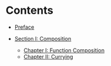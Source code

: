 # Contents

 *  [Preface](README.md)

 *  [Section I: Composition](section1/README.md)
     *  [Chapter I: Function Composition](section1/ch1.md)
     *  [Chapter II: Currying](section1/ch2.md)
     
